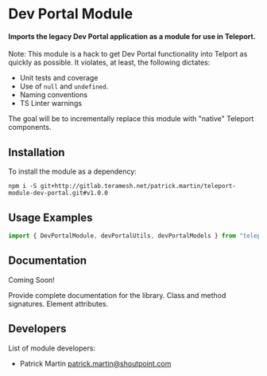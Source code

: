
# Dev Portal Module

#### Imports the legacy Dev Portal application as a module for use in Teleport.

Note: This module is a hack to get Dev Portal functionality into Telport as quickly as possible.
It violates, at least, the following dictates:

- Unit tests and coverage
- Use of `null` and `undefined`.
- Naming conventions
- TS Linter warnings

The goal will be to incrementally replace this module with "native" Teleport components.


## Installation

To install the module as a dependency:
```
npm i -S git+http://gitlab.teramesh.net/patrick.martin/teleport-module-dev-portal.git#v1.0.0
```


## Usage Examples

```typescript
import { DevPortalModule, devPortalUtils, devPortalModels } from "teleport-module-dev-portal";
```

## Documentation

Coming Soon!

Provide complete documentation for the library. Class and method signatures. Element attributes.


## Developers

List of module developers:
- Patrick Martin <patrick.martin@shoutpoint.com>
